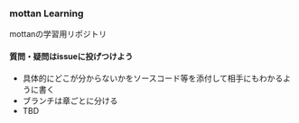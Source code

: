 ### mottan Learning

mottanの学習用リポジトリ

#### 質問・疑問はissueに投げつけよう
- 具体的にどこが分からないかをソースコード等を添付して相手にもわかるように書く
- ブランチは章ごとに分ける
- TBD
